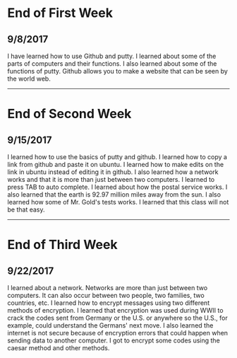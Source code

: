 # End of First Week
## 9/8/2017
I have learned how to use Github and putty. I learned about some of the parts of computers and their functions. I also learned about some of the functions of putty. Github allows you to make a website that can be seen by the world web.

---

# End of Second Week
## 9/15/2017
I learned how to use the basics of putty and github. I learned how to copy a link from github and paste it on ubuntu. I learned how to make edits on the link in ubuntu instead of editing it in github. I also learned how a network works and that it is more than just between two computers. I learned to press TAB to auto complete. I learned about how the postal service works. I also learned that the earth is 92.97 million miles away from the sun. I also learned how some of Mr. Gold's tests works. I learned that this class will not be that easy.

---

# End of Third Week
## 9/22/2017
I learned about a network. Networks are more than just between two computers. It can also occur between two people, two families, two countries, etc. I learned how to encrypt messages using two different methods of encryption. I learned that encryption was used during WWII to crack the codes sent from Germany or the U.S. or anywhere so the U.S., for example, could understand the Germans' next move. I also learned the internet is not secure because of encryption errors that could happen when sending data to another computer. I got to encrypt some codes using the caesar method and other methods.  

